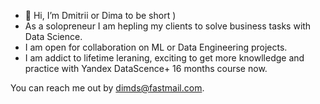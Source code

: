 - 👋 Hi, I’m Dmitrii or Dima to be short )
- As a solopreneur I am hepling my clients to solve business tasks with Data Science.
- I am open for collaboration on ML or Data Engineering projects. 
- I am addict to lifetime leraning, exciting to get more knowlledge and practice with Yandex DataScence+ 16 months course now.

You can reach me out by dimds@fastmail.com.
<!---
- 💞️ I’m looking to collaborate on ...
- 📫 How to reach me ...

dimdasci/dimdasci is a ✨ special ✨ repository because its `README.md` (this file) appears on your GitHub profile.
You can click the Preview link to take a look at your changes.
--->
